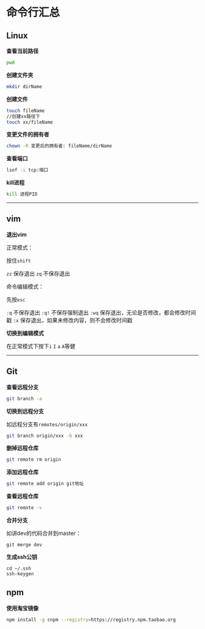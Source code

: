 # 命令行汇总

## Linux

**查看当前路径**

```bash
pwd
```

**创建文件夹**

```bash
mkdir dirName
```

**创建文件**

```bash
touch fileName
//创建xx路径下
touch xx/fileName
```

**变更文件的拥有者**

```bash
chown -R 变更后的拥有者: fileName/dirName
```

**查看端口**

```bash
lsof -i tcp:端口
```

**kill进程**

```bash
kill 进程PID
```

---

## vim

**退出vim**

正常模式：

按住`shift`

`zz` 保存退出
`zq` 不保存退出

命令编辑模式：

先按`esc` 

`:q` 不保存退出
`:q!` 不保存强制退出
`:wq` 保存退出，无论是否修改，都会修改时间戳
`:x`  保存退出，如果未修改内容，则不会修改时间戳

**切换到编辑模式**

在正常模式下按下`i` `I` `a` `A`等健

---

## Git

**查看远程分支**

```bash
git branch -a
```

**切换到远程分支**

如远程分支有`remotes/origin/xxx`

```bash
git branch origin/xxx -b xxx
```

**删掉远程仓库**

```bash
git remote rm origin
```

**添加远程仓库**

```bash
git remote add origin git地址
```

**查看远程仓库**

```bash
git remote -v
```

**合并分支**

如讲dev的代码合并到master：
```
git merge dev
```

**生成ssh公钥**

```
cd ~/.ssh
ssh-keygen
```

## npm

**使用淘宝镜像**

```bash
npm install -g cnpm --registry=https://registry.npm.taobao.org
```
